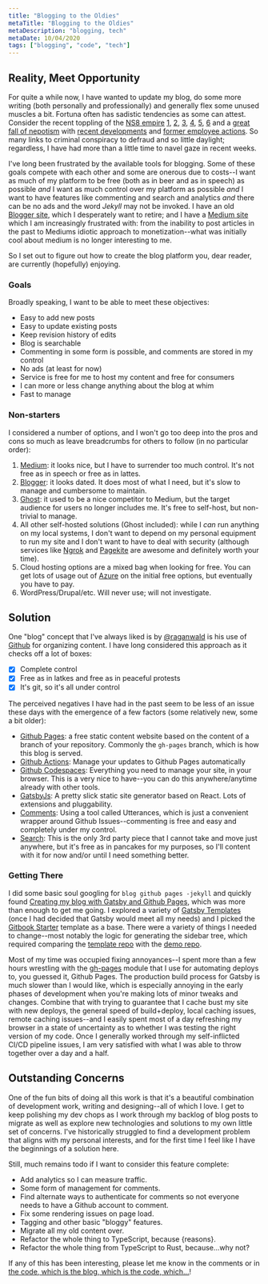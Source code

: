```yaml
---
title: "Blogging to the Oldies"
metaTitle: "Blogging to the Oldies"
metaDescription: "blogging, tech"
metaDate: 10/04/2020
tags: ["blogging", "code", "tech"]
---
```


## Reality, Meet Opportunity

For quite a while now, I have wanted to update my blog, do some more writing (both personally and professionally) and generally flex some unused muscles a bit. Fortuna often has sadistic tendencies as some can attest. Consider the recent toppling of the [NS8 empire](https://www.sec.gov/litigation/litreleases/2020/lr24905.htm) [1](https://www.wsj.com/articles/former-head-of-cyber-fraud-detection-startup-ns8-arrested-on-fraud-charges-11600469207), [2](https://www.pacermonitor.com/public/case/36301258/United_States_Securities_and_Exchange_Commission_v_Rogas_et_al), [3](https://www.forbes.com/sites/davidjeans/2020/09/18/how-a-cyber-fraud-company-ceo-raised-123-million-in-months---and-got-arrested-for-fraud/amp), [4](https://www.reviewjournal.com/business/sec-charges-former-ceo-of-tech-company-with-fraud-2123503/), [5](https://www.justice.gov/usao-sdny/press-release/file/1317641/download), [6](https://www.linkedin.com/pulse/ns8-demonstrates-how-employment-data-can-valuable-richard-stiennon) and a [great fall of nepotism](https://www.formds.com/issuers/ns8-inc) with [recent developments](https://www.justice.gov/usao/justice-101/preliminary-hearing) and [former employee actions](https://www.reviewjournal.com/business/laid-off-workers-sue-tech-company-citing-lack-of-advance-notice-2124501/). So many links to criminal conspiracy to defraud and so little daylight; regardless, I have had more than a little time to navel gaze in recent weeks.

I've long been frustrated by the available tools for blogging. Some of these goals compete with each other and some are onerous due to costs--I want as much of my platform to be free (both as in beer and as in speech) as possible *and* I want as much control over my platform as possible *and* I want to have features like commenting and search and analytics *and* there can be no ads and the word *Jekyll* may not be invoked. I have an old [Blogger site](https://hiking.luddites.me), which I desperately want to retire; and I have a [Medium site](https://medium.com/@christopher.r.froehlich) which I am increasingly frustrated with: from the inability to post articles in the past to Mediums idiotic approach to monetization--what was initially cool about medium is no longer interesting to me.

So I set out to figure out how to create the blog platform you, dear reader, are currently (hopefully) enjoying.

### Goals

Broadly speaking, I want to be able to meet these objectives:

- Easy to add new posts
- Easy to update existing posts
- Keep revision history of edits
- Blog is searchable
- Commenting in some form is possible, and comments are stored in my control
- No ads (at least for now)
- Service is free for me to host my content and free for consumers
- I can more or less change anything about the blog at whim
- Fast to manage

### Non-starters

I considered a number of options, and I won't go too deep into the pros and cons so much as leave breadcrumbs for others to follow (in no particular order):

1. [Medium](https://medium.com): it looks nice, but I have to surrender too much control. It's not free as in speech or free as in lattes.
1. [Blogger](https://blogger.com): it looks dated. It does most of what I need, but it's slow to manage and cumbersome to maintain.
1. [Ghost](https://ghost.org): it used to be a nice competitor to Medium, but the target audience for users no longer includes me. It's free to self-host, but non-trivial to manage.
1. All other self-hosted solutions (Ghost included): while I _can_ run anything on my local systems, I don't want to depend on my personal equipment to run my site and I don't want to have to deal with security (although services like [Ngrok](https://ngrok.com) and [Pagekite](https://pagekite.net/) are awesome and definitely worth your time).
1. Cloud hosting options are a mixed bag when looking for free. You can get lots of usage out of [Azure](https://azure.com) on the initial free options, but eventually you have to pay.
1. WordPress/Drupal/etc. Will never use; will not investigate.

## Solution

One "blog" concept that I've always liked is by [@raganwald](https://twitter.com/raganwald) is his use of [Github](https://github.com/raganwald/raganwald.github.com/tree/master/_posts) for organizing content. I have long considered this approach as it checks off a lot of boxes:

- [x] Complete control
- [x] Free as in latkes and free as in peaceful protests
- [x] It's git, so it's all under control

The perceived negatives I have had in the past seem to be less of an issue these days with the emergence of a few factors (some relatively new, some a bit older):

- [Github Pages](https://pages.github.com/): a free static content website based on the content of a branch of your repository. Commonly the `gh-pages` branch, which is how this blog is served.
- [Github Actions](https://github.com/features/actions): Manage your updates to Github Pages automatically
- [Github Codespaces](https://github.com/features/codespaces): Everything you need to manage your site, in your browser. This is a very nice to have--you can do this anywhere/anytime already with other tools.
- [GatsbyJs](https://www.gatsbyjs.com/): A pretty slick static site generator based on React. Lots of extensions and pluggability.
- [Comments](https://github.com/utterance/utterances): Using a tool called Utterances, which is just a convenient wrapper around Github Issues--commenting is free and easy and completely under my control.
- [Search](https://www.algolia.com/): This is the only 3rd party piece that I cannot take and move just anywhere, but it's free as in pancakes for my purposes, so I'll content with it for now and/or until I need something better.

### Getting There

I did some basic soul googling for `blog github pages -jekyll` and quickly found [Creating my blog with Gatsby and Github Pages](https://codesandtags.github.io/blog/creating-my-blog-with-gatsby-and-github-pages), which was more than enough to get me going. I explored a variety of [Gatsby Templates](https://www.gatsbyjs.com/starters/?v=2) (once I had decided that Gatsby would meet all my needs) and I picked the [Gitbook Starter](https://www.gatsbyjs.com/starters/hasura/gatsby-gitbook-starter/) template as a base. There were a variety of things I needed to change--most notably the logic for generating the sidebar tree, which required comparing the [template repo](https://github.com/hasura/gatsby-gitbook-starter) with the [demo repo](https://github.com/hasura/learn-graphql/tree/master/tutorials/graphql/intro-graphql/tutorial-site).

Most of my time was occupied fixing annoyances--I spent more than a few hours wrestling with the [gh-pages](https://github.com/tschaub/gh-pages) module that I use for automating deploys to, you guessed it, Github Pages. The production build process for Gatsby is much slower than I would like, which is especially annoying in the early phases of development when you're making lots of minor tweaks and changes. Combine that with trying to guarantee that I cache bust my site with new deploys, the general speed of build+deploy, local caching issues, remote caching issues--and I easily spent most of a day refreshing my browser in a state of uncertainty as to whether I was testing the right version of my code. Once I generally worked through my self-inflicted CI/CD pipeline issues, I am very satisfied with what I was able to throw together over a day and a half.

## Outstanding Concerns

One of the fun bits of doing all this work is that it's a beautiful combination of development work, writing and designing--all of which I love. I get to keep polishing my dev chops as I work through my backlog of blog posts to migrate as well as explore new technologies and solutions to my own little set of concerns. I've historically struggled to find a development problem that aligns with my personal interests, and for the first time I feel like I have the beginnings of a solution here.

Still, much remains todo if I want to consider this feature complete:

- Add analytics so I can measure traffic.
- Some form of management for comments.
- Find alternate ways to authenticate for comments so not everyone needs to have a Github account to comment.
- Fix some rendering issues on page load.
- Tagging and other basic "bloggy" features.
- Migrate all my old content over.
- Refactor the whole thing to TypeScript, because {reasons}.
- Refactor the whole thing from TypeScript to Rust, because...why not?

If any of this has been interesting, please let me know in the comments or in [the code, which is the blog, which is the code, which...](https://github.com/crfroehlich/blog)!
